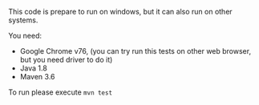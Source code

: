 This code is prepare to run on windows, but it can also run on other systems.

You need:
- Google Chrome v76, (you can try run this tests on other web browser, but you need driver to do it)
- Java 1.8
- Maven 3.6

To run please execute `mvn test`